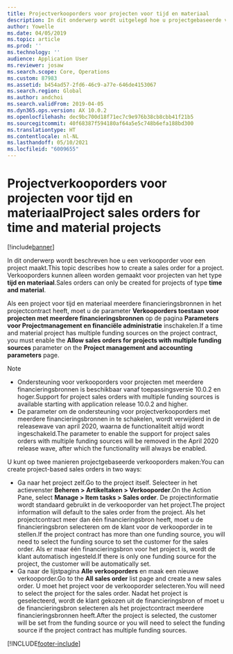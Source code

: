 ```yaml
---
title: Projectverkooporders voor projecten voor tijd en materiaal
description: In dit onderwerp wordt uitgelegd hoe u projectgebaseerde verkooporders kunt maken voor projecten voor tijd en materiaal.
author: Yowelle
ms.date: 04/05/2019
ms.topic: article
ms.prod: ''
ms.technology: ''
audience: Application User
ms.reviewer: josaw
ms.search.scope: Core, Operations
ms.custom: 87983
ms.assetid: b454ad57-2fd6-46c9-a77e-646de4153067
ms.search.region: Global
ms.author: andchoi
ms.search.validFrom: 2019-04-05
ms.dyn365.ops.version: AX 10.0.2
ms.openlocfilehash: dec9bc700d18f71ec7c9e976b38cb8cbb41f21b5
ms.sourcegitcommit: 40f68387f594180af64a5e5c748b6efa188bd300
ms.translationtype: HT
ms.contentlocale: nl-NL
ms.lasthandoff: 05/10/2021
ms.locfileid: "6009655"
---
```

# <a name="project-sales-orders-for-time-and-material-projects"></a><span data-ttu-id="91c2a-103">Projectverkooporders voor projecten voor tijd en materiaal</span><span class="sxs-lookup"><span data-stu-id="91c2a-103">Project sales orders for time and material projects</span></span>

[!include[banner](../includes/banner.md)]

<span data-ttu-id="91c2a-104">In dit onderwerp wordt beschreven hoe u een verkooporder voor een project maakt.</span><span class="sxs-lookup"><span data-stu-id="91c2a-104">This topic describes how to create a sales order for a project.</span></span> <span data-ttu-id="91c2a-105">Verkooporders kunnen alleen worden gemaakt voor projecten van het type **tijd en materiaal**.</span><span class="sxs-lookup"><span data-stu-id="91c2a-105">Sales orders can only be created for projects of type **time and material**.</span></span>

<span data-ttu-id="91c2a-106">Als een project voor tijd en materiaal meerdere financieringsbronnen in het projectcontract heeft, moet u de parameter **Verkooporders toestaan voor projecten met meerdere financieringsbronnen** op de pagina **Parameters voor Projectmanagement en financiële administratie** inschakelen.</span><span class="sxs-lookup"><span data-stu-id="91c2a-106">If a time and material project has multiple funding sources on the project contract, you must enable the **Allow sales orders for projects with multiple funding sources** parameter on the **Project management and accounting parameters** page.</span></span> 

> [!NOTE]
> - <span data-ttu-id="91c2a-107">Ondersteuning voor verkooporders voor projecten met meerdere financieringsbronnen is beschikbaar vanaf toepassingsversie 10.0.2 en hoger.</span><span class="sxs-lookup"><span data-stu-id="91c2a-107">Support for project sales orders with multiple funding sources is available starting with application release 10.0.2 and higher.</span></span>
> - <span data-ttu-id="91c2a-108">De parameter om de ondersteuning voor projectverkooporders met meerdere financieringsbronnen in te schakelen, wordt verwijderd in de releasewave van april 2020, waarna de functionaliteit altijd wordt ingeschakeld.</span><span class="sxs-lookup"><span data-stu-id="91c2a-108">The parameter to enable the support for project sales orders with multiple funding sources will be removed in the April 2020 release wave, after which the functionality will always be enabled.</span></span>

<span data-ttu-id="91c2a-109">U kunt op twee manieren projectgebaseerde verkooporders maken:</span><span class="sxs-lookup"><span data-stu-id="91c2a-109">You can create project-based sales orders in two ways:</span></span>

- <span data-ttu-id="91c2a-110">Ga naar het project zelf.</span><span class="sxs-lookup"><span data-stu-id="91c2a-110">Go to the project itself.</span></span> <span data-ttu-id="91c2a-111">Selecteer in het actievenster **Beheren > Artikeltaken > Verkooporder**.</span><span class="sxs-lookup"><span data-stu-id="91c2a-111">On the Action Pane, select **Manage > Item tasks > Sales order**.</span></span> <span data-ttu-id="91c2a-112">De projectinformatie wordt standaard gebruikt in de verkooporder van het project.</span><span class="sxs-lookup"><span data-stu-id="91c2a-112">The project information will default to the sales order from the project.</span></span> <span data-ttu-id="91c2a-113">Als het projectcontract meer dan één financieringsbron heeft, moet u de financieringsbron selecteren om de klant voor de verkooporder in te stellen.</span><span class="sxs-lookup"><span data-stu-id="91c2a-113">If the project contract has more than one funding source, you will need to select the funding source to set the customer for the sales order.</span></span> <span data-ttu-id="91c2a-114">Als er maar één financieringsbron voor het project is, wordt de klant automatisch ingesteld.</span><span class="sxs-lookup"><span data-stu-id="91c2a-114">If there is only one funding source for the project, the customer will be automatically set.</span></span>
- <span data-ttu-id="91c2a-115">Ga naar de lijstpagina **Alle verkooporders** en maak een nieuwe verkooporder.</span><span class="sxs-lookup"><span data-stu-id="91c2a-115">Go to the **All sales order** list page and create a new sales order.</span></span> <span data-ttu-id="91c2a-116">U moet het project voor de verkooporder selecteren.</span><span class="sxs-lookup"><span data-stu-id="91c2a-116">You will need to select the project for the sales order.</span></span> <span data-ttu-id="91c2a-117">Nadat het project is geselecteerd, wordt de klant gekozen uit de financieringsbron of moet u de financieringsbron selecteren als het projectcontract meerdere financieringsbronnen heeft.</span><span class="sxs-lookup"><span data-stu-id="91c2a-117">After the project is selected, the customer will be set from the funding source or you will need to select the funding source if the project contract has multiple funding sources.</span></span>



[!INCLUDE[footer-include](../includes/footer-banner.md)]